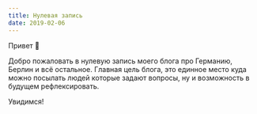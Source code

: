 ```yaml
---
title: Нулевая запись
date: 2019-02-06
---
```


Привет 👋

Добро пожаловать в нулевую запись моего блога про Германию, Берлин и всё остальное. Главная цель блога, это единное место куда можно посылать людей которые задают вопросы, ну и возможность в будущем рефлексировать.

Увидимся!
